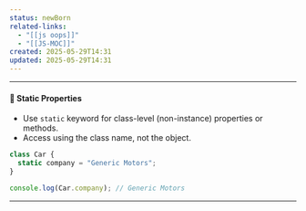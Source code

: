 ```yaml
---
status: newBorn
related-links:
  - "[[js oops]]"
  - "[[JS-MOC]]"
created: 2025-05-29T14:31
updated: 2025-05-29T14:31
---
```

---

#### 🧠 Static Properties

- Use `static` keyword for class-level (non-instance) properties or methods.
- Access using the class name, not the object.

```js
class Car {
  static company = "Generic Motors";
}

console.log(Car.company); // Generic Motors
```

---


